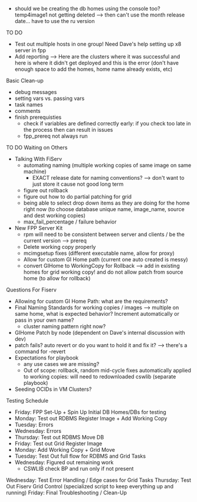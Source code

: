 - should we be creating the db homes using the console too? temp4image1 not getting deleted --> then can't use the month release date... have to use the ru version

TO DO
- Test out multiple hosts in one group! Need Dave's help setting up x8 server in fpp
- Add reporting --> Here are the clusters where it was successful and here is where it didn't get deployed and this is the error (don't have enough space to add the homes, home name already exists, etc)

Basic Clean-up
- debug messages
- setting vars vs. passing vars
- task names
- comments
- finish prerequisties 
    - check if variables are defined correctly early: if you check too late in the process then can result in issues
    - fpp_prereq not always run


TO DO Waiting on Others
- Talking With FiServ
    - automating naming (multiple working copies of same image on same machine)
        - EXACT release date for naming conventions? --> don't want to just store it cause not good long term
    - figure out rollback
    - figure out how to do partial patching for grid
    - being able to select drop down items as they are doing for the home right now (to choose database unique name, image_name, source and dest working copies)
    - max_fail_percentage / failure behavior
- New FPP Server Kit
    - rpm will need to be consistent between server and clients / be the current version --> prereq
    - Delete working copy properly
    - mcimgsetup fixes (different executable name, allow for proxy)
    - Allow for custom GI Home path (current one auto created is messy)
    - convert GIHome to WorkingCopy for Rollback --> add in existing homes for grid working copy! and do not allow patch from source home (to allow for rollback)


Questions For Fiserv
- Allowing for custom GI Home Path: what are the requirements?
- Final Naming Standards for working copies / images --> multiple on same home, what is expected behavior? Increment automatically or pass in your own name?
    - cluster naming pattern right now?
- GIHome Patch by node (dependent on Dave's internal discussion with dev)
- patch fails? auto revert or do you want to hold it and fix it? --> there's a command for -revert
- Expectations for playbook
    - any use cases we are missing?
    - Out of scope: rollback, random mid-cycle fixes automatically applied to working copies: will need to redownloaded cswlib (separate playbook)
- Seeding OCIDs in VM Clusters? 




Testing Schedule
- Friday: FPP Set-Up + Spin Up Initial DB Homes/DBs for testing
- Monday: Test out RDBMS Register Image + Add Working Copy
- Tuesday: Errors
- Wednesday: Errors
- Thursday: Test out RDBMS Move DB
- Friday: Test out Grid Register Image
- Monday:  Add Working Copy + Grid Move
- Tuesday: Test Out full flow for RDBMS and Grid Tasks
- Wednesday: Figured out remaining work
    - CSWLIB check BP and run only if not present


Wednesday:  Test Error Handling / Edge cases for Grid Tasks
Thursday: Test Out Fiserv Grid Control (specialized script to keep everything up and running)
Friday: Final Troubleshooting / Clean-Up



